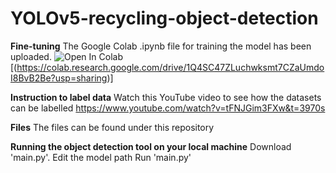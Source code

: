 # YOLOv5-recycling-object-detection

**Fine-tuning**
The Google Colab .ipynb file for training the model has been uploaded.
![Open In Colab](https://colab.research.google.com/assets/colab-badge.svg)[(https://colab.research.google.com/drive/1Q4SC47ZLuchwksmt7CZaUmdoI8BvB2Be?usp=sharing)]

**Instruction to label data**
Watch this YouTube video to see how the datasets can be labelled
https://www.youtube.com/watch?v=tFNJGim3FXw&t=3970s

**Files**
The files can be found under this repository

**Running the object detection tool on your local machine**
Download 'main.py'.
Edit the model path
Run 'main.py'
